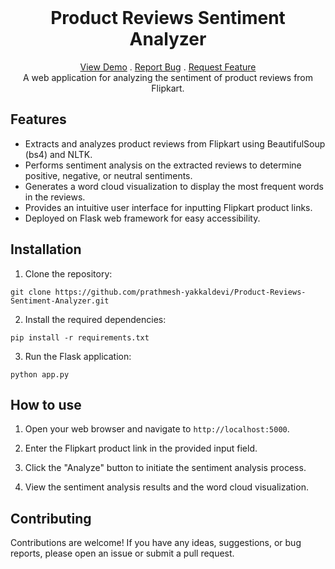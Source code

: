 <br/>
<p align="center">
  <h1 align="center">Product Reviews Sentiment Analyzer</h1>

  <p align="center">
    <a href="https://flipkartreview1.azurewebsites.net/">View Demo</a>
    .
    <a href="https://github.com/prathmesh-yakkaldevi/Product-Reviews-Sentiment-Analyzer/issues">Report Bug</a>
    .
    <a href="https://github.com/prathmesh-yakkaldevi/Product-Reviews-Sentiment-Analyzer/issues">Request Feature</a>
    <br>
A web application for analyzing the sentiment of product reviews from Flipkart.
  </p>
</p>


## Features

- Extracts and analyzes product reviews from Flipkart using BeautifulSoup (bs4) and NLTK.
- Performs sentiment analysis on the extracted reviews to determine positive, negative, or neutral sentiments.
- Generates a word cloud visualization to display the most frequent words in the reviews.
- Provides an intuitive user interface for inputting Flipkart product links.
- Deployed on Flask web framework for easy accessibility.

## Installation

1. Clone the repository:
```
git clone https://github.com/prathmesh-yakkaldevi/Product-Reviews-Sentiment-Analyzer.git
```
2. Install the required dependencies:
```
pip install -r requirements.txt
```
3. Run the Flask application:
```
python app.py
```
## How to use
1. Open your web browser and navigate to `http://localhost:5000`.

2. Enter the Flipkart product link in the provided input field.

3. Click the "Analyze" button to initiate the sentiment analysis process.

4. View the sentiment analysis results and the word cloud visualization.

## Contributing

Contributions are welcome! If you have any ideas, suggestions, or bug reports, please open an issue or submit a pull request.
